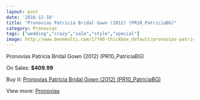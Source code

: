 ```yaml
---
layout: post
date: '2016-12-18'
title: "Pronovias Patricia Bridal Gown (2012) (PR10_PatriciaBG)"
category: Pronovias
tags: ["wedding","crazy","sale","style","special"]
image: http://www.benemulti.com/17740-thickbox_default/pronovias-patricia-bridal-gown-2012-pr10patriciabg.jpg
---
```

Pronovias Patricia Bridal Gown (2012) (PR10_PatriciaBG)

On Sales: **$409.99**
<a href="https://www.benemulti.com/en/pronovias/6738-pronovias-patricia-bridal-gown-2012-pr10patriciabg.html"><amp-img layout="responsive" width="600" height="600" src="//www.benemulti.com/17740-thickbox_default/pronovias-patricia-bridal-gown-2012-pr10patriciabg.jpg" alt="Pronovias Patricia Bridal Gown (2012) (PR10_PatriciaBG) 0" /></a>
<a href="https://www.benemulti.com/en/pronovias/6738-pronovias-patricia-bridal-gown-2012-pr10patriciabg.html"><amp-img layout="responsive" width="600" height="600" src="//www.benemulti.com/17742-thickbox_default/pronovias-patricia-bridal-gown-2012-pr10patriciabg.jpg" alt="Pronovias Patricia Bridal Gown (2012) (PR10_PatriciaBG) 1" /></a>
<a href="https://www.benemulti.com/en/pronovias/6738-pronovias-patricia-bridal-gown-2012-pr10patriciabg.html"><amp-img layout="responsive" width="600" height="600" src="//www.benemulti.com/17741-thickbox_default/pronovias-patricia-bridal-gown-2012-pr10patriciabg.jpg" alt="Pronovias Patricia Bridal Gown (2012) (PR10_PatriciaBG) 2" /></a>

Buy it: [Pronovias Patricia Bridal Gown (2012) (PR10_PatriciaBG)](https://www.benemulti.com/en/pronovias/6738-pronovias-patricia-bridal-gown-2012-pr10patriciabg.html "Pronovias Patricia Bridal Gown (2012) (PR10_PatriciaBG)")

View more: [Pronovias](https://www.benemulti.com/en/55-pronovias "Pronovias")